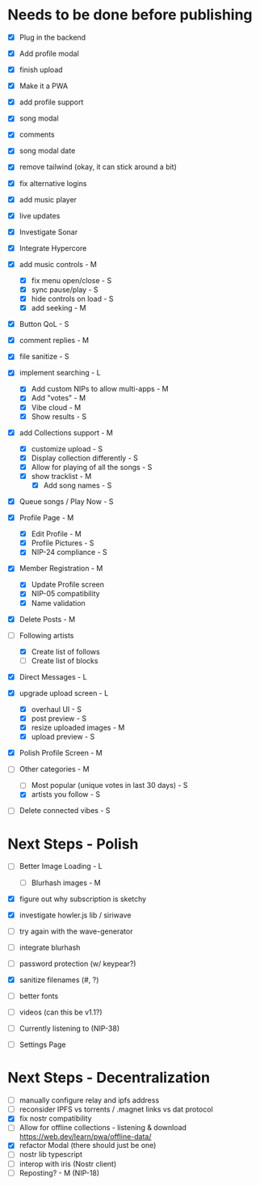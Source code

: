 # Needs to be done before publishing
- [x] Plug in the backend
- [x] Add profile modal
- [x] finish upload
- [x] Make it a PWA
- [x] add profile support
- [x] song modal
- [x] comments
- [x] song modal date
- [x] remove tailwind (okay, it can stick around a bit)
- [x] fix alternative logins
- [x] add music player
- [x] live updates
- [x] Investigate Sonar
- [x] Integrate Hypercore
- [x] add music controls - M
    - [x] fix menu open/close - S
    - [x] sync pause/play - S
    - [x] hide controls on load - S
    - [x] add seeking - M

- [x] Button QoL - S
- [x] comment replies - M

- [x] file sanitize - S

- [x] implement searching - L
    - [x] Add custom NIPs to allow multi-apps - M
    - [x] Add "votes" - M
    - [x] Vibe cloud - M 
    - [x] Show results - S

- [x] add Collections support - M
    - [x] customize upload - S
    - [x] Display collection differently - S
    - [x] Allow for playing of all the songs - S
    - [x] show tracklist - M
        - [x] Add song names - S

- [x] Queue songs / Play Now - S

- [x] Profile Page - M
    - [x] Edit Profile - M
    - [x] Profile Pictures - S
    - [x] NIP-24 compliance - S

- [x] Member Registration - M
    - [x] Update Profile screen
    - [x] NIP-05 compatibility
    - [x] Name validation

- [x] Delete Posts - M

- [ ] Following artists
    - [x] Create list of follows
    - [ ] Create list of blocks

- [x] Direct Messages - L

- [x] upgrade upload screen - L
    - [x] overhaul UI - S
    - [x] post preview - S 
    - [x] resize uploaded images - M
    - [x] upload preview - S 

- [x] Polish Profile Screen - M

- [ ] Other categories - M
    - [ ] Most popular (unique votes in last 30 days) - S
    - [x] artists you follow - S

- [ ] Delete connected vibes - S

# Next Steps - Polish
- [ ] Better Image Loading - L
    - [ ] Blurhash images - M

- [x] figure out why subscription is sketchy
- [x] investigate howler.js lib / siriwave
- [ ] try again with the wave-generator
- [ ] integrate blurhash
- [ ] password protection (w/ keypear?)
- [x] sanitize filenames (#, ?)
- [ ] better fonts

- [ ] videos (can this be v1.1?)
- [ ] Currently listening to (NIP-38)
- [ ] Settings Page

# Next Steps - Decentralization
- [ ] manually configure relay and ipfs address
- [ ] reconsider IPFS vs torrents / .magnet links vs dat protocol
- [x] fix nostr compatibility
- [ ] Allow for offline collections - listening & download https://web.dev/learn/pwa/offline-data/
- [x] refactor Modal (there should just be one)
- [ ] nostr lib typescript
- [ ] interop with iris (Nostr client)
- [ ] Reposting? - M (NIP-18)
